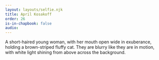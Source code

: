 ```yaml
---
layout: layouts/selfie.njk
title: April Kosakoff
order: 26
is-in-chapbook: false
audio:
---
```


A short-haired young woman, with her mouth open wide in exuberance, holding a brown-striped fluffy cat. They are blurry like they are in motion, with white light shining from above across the background.
